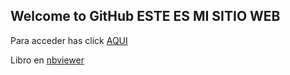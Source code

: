 ## Welcome to GitHub ESTE ES MI SITIO WEB

Para acceder has click [AQUI](ejerciciodiego.ipynb)

Libro en [nbviewer]()

